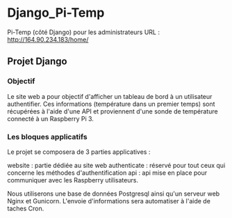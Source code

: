 
# Django_Pi-Temp

Pi-Temp (côté Django) pour les administrateurs
URL : http://164.90.234.183/home/

## Projet Django

### Objectif

Le site web a pour objectif d'afficher un tableau de bord à un utilisateur authentifier.
Ces informations (température dans un premier temps) sont récupérées à l'aide d'une API et proviennent d'une sonde de température connecté à un Raspberry Pi 3.

### Les bloques applicatifs

Le projet se composera de 3 parties applicatives :

website : partie dédiée au site web 
authenticate : réservé pour tout ceux qui concerne les méthodes d'authentification
api : api mise en place pour communiquer avec les Raspberry utilisateurs.

Nous utiliserons une base de données Postgresql ainsi qu'un serveur web Nginx et Gunicorn.
L'envoie d'informations sera automatiser à l'aide de taches Cron.